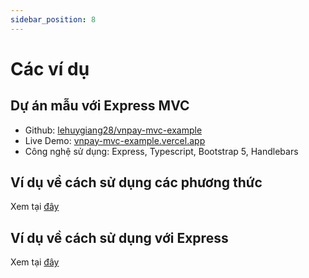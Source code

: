 ```yaml
---
sidebar_position: 8
---
```


# Các ví dụ

## Dự án mẫu với Express MVC

-   Github: [lehuygiang28/vnpay-mvc-example](https://github.com/lehuygiang28/vnpay-mvc-example)
-   Live Demo: [vnpay-mvc-example.vercel.app](https://vnpay-mvc-example.vercel.app/)
-   Công nghệ sử dụng: Express, Typescript, Bootstrap 5, Handlebars

## Ví dụ về cách sử dụng các phương thức

Xem tại [đây](https://github.com/lehuygiang28/vnpay/blob/main/example/index.ts)

## Ví dụ về cách sử dụng với Express

Xem tại [đây](https://github.com/lehuygiang28/vnpay/blob/main/example/express.ts)
